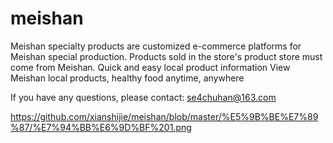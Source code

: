 # meishan

Meishan specialty products are customized e-commerce platforms for Meishan special production. Products sold in the store's product store must come from Meishan.
Quick and easy local product information
View Meishan local products, healthy food anytime, anywhere

If you have any questions, please contact: se4chuhan@163.com

<image> https://github.com/xianshijie/meishan/blob/master/%E5%9B%BE%E7%89%87/%E7%94%BB%E6%9D%BF%201.png
